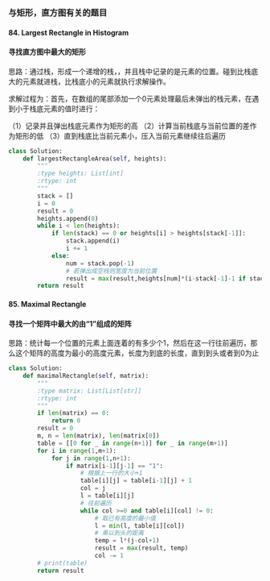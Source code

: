 ### 与矩形，直方图有关的题目

#### 84. Largest Rectangle in Histogram
#### 寻找直方图中最大的矩形

思路：通过栈，形成一个递增的栈，，并且栈中记录的是元素的位置。碰到比栈底大的元素就进栈，比栈底小的元素就执行求解操作。

求解过程为：首先，在数组的尾部添加一个0元素处理最后未弹出的栈元素，在遇到小于栈底元素的值时进行：

（1）记录并且弹出栈底元素作为矩形的高
（2）计算当前栈底与当前位置的差作为矩形的低
（3）直到栈底比当前元素小，压入当前元素继续往后遍历

```python
class Solution:
    def largestRectangleArea(self, heights):
        """
        :type heights: List[int]
        :rtype: int
        """
        stack = []
        i = 0
        result = 0
        heights.append(0)
        while i < len(heights):
            if len(stack) == 0 or heights[i] > heights[stack[-1]]:
                stack.append(i)
                i += 1
            else:
                num = stack.pop(-1)
                # 若弹出成空栈则宽度为当前位置
                result = max(result,heights[num]*(i-stack[-1]-1 if stack else i))
        return result           
```


#### 85. Maximal Rectangle
#### 寻找一个矩阵中最大的由“1”组成的矩阵

思路：统计每一个位置的元素上面连着的有多少个1，然后在这一行往前遍历，那么这个矩阵的高度为最小的高度元素，长度为到底的长度，直到到头或者到0为止

```python
class Solution:
    def maximalRectangle(self, matrix):
        """
        :type matrix: List[List[str]]
        :rtype: int
        """
        if len(matrix) == 0:
            return 0
        result = 0
        m, n = len(matrix), len(matrix[0])
        table = [[0 for _ in range(n+1)] for _ in range(m+1)]
        for i in range(1,m+1):
            for j in range(1,n+1):
                if matrix[i-1][j-1] == "1":
                    # 根据上一行的大小+1
                    table[i][j] = table[i-1][j] + 1
                    col = j
                    l = table[i][j]
                    # 往前遍历
                    while col >=0 and table[i][col] != 0:
                        # 取已有高度的最小值
                        l = min(l, table[i][col])
                        # 乘以到头的距离
                        temp = l*(j-col+1)
                        result = max(result, temp)
                        col -= 1
        # print(table)
        return result
```


